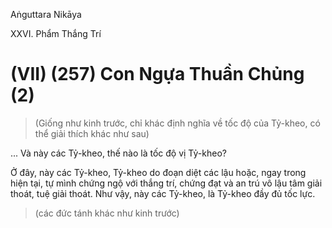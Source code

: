 Aṅguttara Nikāya

XXVI. Phẩm Thắng Trí

# (VII) (257) Con Ngựa Thuần Chủng (2)

> (Giống như kinh trước, chỉ khác định nghĩa về tốc độ của Tỷ-kheo, có thể giải thích khác như sau)

... Và này các Tỷ-kheo, thế nào là tốc độ vị Tỷ-kheo?

Ở đây, này các Tỷ-kheo, Tỷ-kheo do đoạn diệt các lậu hoặc, ngay trong hiện tại, tự mình chứng ngộ với thắng trí, chứng đạt và an trú vô lậu tâm giải thoát, tuệ giải thoát. Như vậy, này các Tỷ-kheo, là Tỷ-kheo đầy đủ tốc lực.

> (các đức tánh khác như kinh trước)

